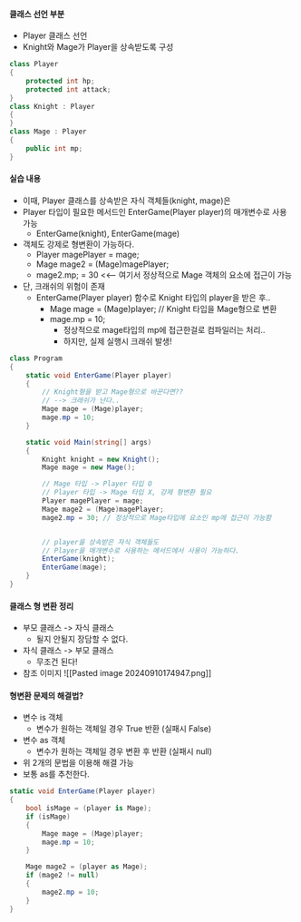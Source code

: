 #### 클래스 선언 부분
- Player 클래스 선언
- Knight와 Mage가 Player을 상속받도록 구성
```cs
class Player
{
    protected int hp;
    protected int attack;
}
class Knight : Player
{
}
class Mage : Player
{
    public int mp;
}
```

#### 실습 내용
- 이때, Player 클래스를 상속받은 자식 객체들(knight, mage)은
- Player 타입이 필요한 메서드인 EnterGame(Player player)의 매개변수로 사용 가능
	- EnterGame(knight), EnterGame(mage)
- 객체도 강제로 형변환이 가능하다.
	- Player magePlayer = mage;
	- Mage mage2 = (Mage)magePlayer;
	- mage2.mp; = 30 <<-- 여기서 정상적으로 Mage 객체의 요소에 접근이 가능
- 단, 크래쉬의 위험이 존재
	- EnterGame(Player player) 함수로 Knight 타입의 player을 받은 후..
		- Mage mage = (Mage)player; // Knight 타입을 Mage형으로 변환
		- mage.mp = 10;
			- 정상적으로 mage타입의 mp에 접근한걸로 컴파일러는 처리..
			- 하지만, 실제 실행시 크래쉬 발생!
```cs
class Program
{
    static void EnterGame(Player player) 
    {
        // Knight형을 받고 Mage형으로 바꾼다면??
        // --> 크래쉬가 난다..
        Mage mage = (Mage)player;
        mage.mp = 10;
    }

    static void Main(string[] args)
    {
        Knight knight = new Knight();
        Mage mage = new Mage();

        // Mage 타입 -> Player 타입 O
        // Player 타입 -> Mage 타입 X, 강제 형변환 필요
        Player magePlayer = mage;
        Mage mage2 = (Mage)magePlayer;
        mage2.mp = 30; // 정상적으로 Mage타입에 요소인 mp에 접근이 가능함


        // player을 상속받은 자식 객체들도
        // Player을 매개변수로 사용하는 메서드에서 사용이 가능하다.
        EnterGame(knight); 
        EnterGame(mage);
    }
}
```

#### 클래스 형 변환 정리
- 부모 클래스 -> 자식 클래스
	- 될지 안될지 장담할 수 없다.
- 자식 클래스 -> 부모 클래스 
	- 무조건 된다!
- 참조 이미지
![[Pasted image 20240910174947.png]]
#### 형변환 문제의 해결법?
- 변수 is 객체
	- 변수가 원하는 객체일 경우 True 반환 (실패시 False)
- 변수 as 객체 
	- 변수가 원하는 객체일 경우 변환 후 반환 (실패시 null)
- 위 2개의 문법을 이용해 해결 가능
- 보통 as를 추천한다.
```cs
static void EnterGame(Player player) 
{
    bool isMage = (player is Mage);
    if (isMage)
    {
        Mage mage = (Mage)player;
        mage.mp = 10;
    }

    Mage mage2 = (player as Mage);
    if (mage2 != null)
    {
        mage2.mp = 10;
    }
}
```